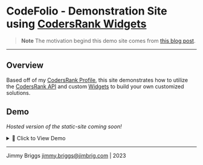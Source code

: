 # CodeFolio - Demonstration Site using [CodersRank Widgets]()

> **Note**
> The motivation begind this demo site comes from [this blog post](https://blog.codersrank.io/create-a-developer-website-in-under-60-mins-for-free/#h-step-1-create-github-repository).

***

## Overview

Based off of my [CodersRank Profile](https://profile.codersrank.io/user/jimbrig), this site demonstrates how to utilize the [CodersRank API](https://docs.codersrank.io/api/endpoints/) and custom [Widgets](https://docs.codersrank.io/widgets/) to build your own customized solutions.

## Demo

*Hosted version of the static-site coming soon!*

<details><summary>🔎 Click to View Demo</summary><p>

![image](https://github.com/jimbrig/codefolio/assets/32652297/e2112546-8955-426b-be76-b68d7904865a)

</p></details>

***

Jimmy Briggs <jimmy.briggs@jimbrig.com> | 2023
